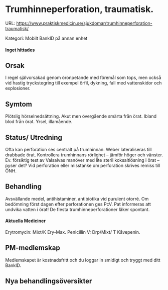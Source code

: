 # Trumhinneperforation, traumatisk.

URL: https://www.praktiskmedicin.se/sjukdomar/trumhinneperforation-traumatisk/



Kategori: Mobilt BankID på annan enhet

#### Inget hittades

## Orsak

I regel självorsakad genom öronpetande med föremål som tops, men också vid hastig tryckstegring till exempel örfil, dykning, fall med vattenskidor och explosioner.

## Symtom

Plötslig hörselnedsättning. Akut men övergående smärta från örat. Ibland blod från örat. Yrsel, illamående.

## Status/ Utredning

Ofta kan perforation ses centralt på trumhinnan. Weber lateraliseras till drabbade örat. Kontrollera trumhinnans rörlighet – jämför höger och vänster. Ev. försiktig test av Valsalvas manöver med lite steril koksaltlösning i örat – pyser det? Vid perforation eller misstanke om perforation skrives remiss till ÖNH.

## Behandling

Avsvällande medel, antihistaminer, antibiotika vid purulent otorré. Om bedömning först dagen efter perforationen ges PcV. Pat informeras att undvika vatten i örat!
De flesta trumhinneperforationer läker spontant.

#### Aktuella Mediciner

Erytromycin: Mixt/K Ery-Max.
Penicillin V: Drp/Mixt/ T Kåvepenin.

## PM-medlemskap

Medlemskapet är kostnadsfritt och du loggar in smidigt och tryggt med ditt BankID.

## Nya behandlingsöversikter

